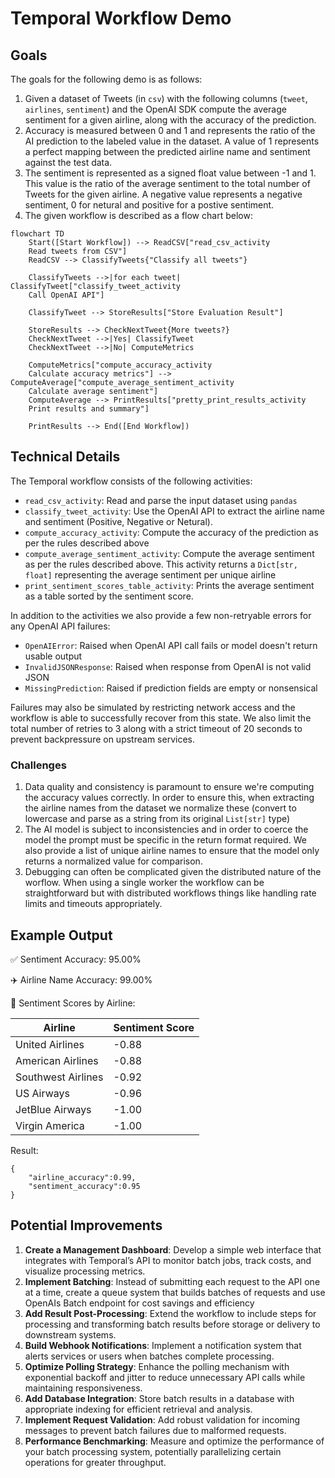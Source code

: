 # Temporal Workflow Demo

## Goals

The goals for the following demo is as follows:

1. Given a dataset of Tweets (in `csv`) with the following columns (`tweet`, `airlines`, `sentiment`) and the OpenAI SDK compute the average sentiment for a given airline, along with the accuracy of the prediction. 
2. Accuracy is measured between 0 and 1 and represents the ratio of the AI prediction to the labeled value in the dataset. A value of 1 represents a perfect mapping between the predicted airline name and sentiment against the test data.
3. The sentiment is represented as a signed float value between -1 and 1. This value is the ratio of the average sentiment to the total number of Tweets for the given airline. A negative value represents a negative sentiment, 0 for netural and positive for a postive sentiment.
4. The given workflow is described as a flow chart below: 

```mermaid
flowchart TD
    Start([Start Workflow]) --> ReadCSV["read_csv_activity
    Read tweets from CSV"]
    ReadCSV --> ClassifyTweets{"Classify all tweets"}

    ClassifyTweets -->|for each tweet| ClassifyTweet["classify_tweet_activity
    Call OpenAI API"]

    ClassifyTweet --> StoreResults["Store Evaluation Result"]

    StoreResults --> CheckNextTweet{More tweets?}
    CheckNextTweet -->|Yes| ClassifyTweet
    CheckNextTweet -->|No| ComputeMetrics

    ComputeMetrics["compute_accuracy_activity
    Calculate accuracy metrics"] --> ComputeAverage["compute_average_sentiment_activity
    Calculate average sentiment"]
    ComputeAverage --> PrintResults["pretty_print_results_activity
    Print results and summary"]

    PrintResults --> End([End Workflow])
```

## Technical Details

The Temporal workflow consists of the following activities:
- `read_csv_activity`: Read and parse the input dataset using `pandas`
- `classify_tweet_activity`: Use the OpenAI API to extract the airline name and sentiment (Positive, Negative or Netural).
- `compute_accuracy_activity`: Compute the accuracy of the prediction as per the rules described above
- `compute_average_sentiment_activity`: Compute the average sentiment as per the rules described above. This activity returns a `Dict[str, float]` representing the average sentiment per unique airline
- `print_sentiment_scores_table_activity`: Prints the average sentiment as a table sorted by the sentiment score.

In addition to the activities we also provide a few non-retryable errors for any OpenAI API failures:
- `OpenAIError`: Raised when OpenAI API call fails or model doesn't return usable output
- `InvalidJSONResponse`: Raised when response from OpenAI is not valid JSON
- `MissingPrediction`: Raised if prediction fields are empty or nonsensical

Failures may also be simulated by restricting network access and the workflow is able to successfully recover from this state. We also limit the total number of retries to 3 along with a strict timeout of 20 seconds to prevent backpressure on upstream services.

### Challenges
1. Data quality and consistency is paramount to ensure we're computing the accuracy values correctly. In order to ensure this, when extracting the airline names from the dataset we normalize these (convert to lowercase and parse as a string from its original `List[str]` type)
2. The AI model is subject to inconsistencies and in order to coerce the model the prompt must be specific in the return format required. We also provide a list of unique airline names to ensure that the model only returns a normalized value for comparison.
3. Debugging can often be complicated given the distributed nature of the worflow. When using a single worker the workflow can be straightforward but with distributed workflows things like handling rate limits and timeouts appropriately.

## Example Output

✅ Sentiment Accuracy: 95.00%

✈️ Airline Name Accuracy: 99.00%

🛫 Sentiment Scores by Airline:

| Airline             | Sentiment Score |
|---------------------|-----------------|
| United Airlines     |           -0.88 |
| American Airlines   |           -0.88 |
| Southwest Airlines  |           -0.92 |
| US Airways          |           -0.96 |
| JetBlue Airways     |           -1.00 |
| Virgin America      |           -1.00 |


Result:
```
{
    "airline_accuracy":0.99,
    "sentiment_accuracy":0.95
}
```

## Potential Improvements

1. **Create a Management Dashboard**: Develop a simple web interface that integrates with Temporal’s API to monitor batch jobs, track costs, and visualize processing metrics.
1. **Implement Batching**: Instead of submitting each request to the API one at a time, create a queue system that builds batches of requests and use OpenAIs Batch endpoint for cost savings and efficiency
1. **Add Result Post-Processing**: Extend the workflow to include steps for processing and transforming batch results before storage or delivery to downstream systems.
1. **Build Webhook Notifications**: Implement a notification system that alerts services or users when batches complete processing.
1. **Optimize Polling Strategy**: Enhance the polling mechanism with exponential backoff and jitter to reduce unnecessary API calls while maintaining responsiveness.
1. **Add Database Integration**: Store batch results in a database with appropriate indexing for efficient retrieval and analysis.
1. **Implement Request Validation**: Add robust validation for incoming messages to prevent batch failures due to malformed requests.
1. **Performance Benchmarking**: Measure and optimize the performance of your batch processing system, potentially parallelizing certain operations for greater throughput.
